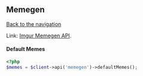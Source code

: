 ## Memegen
[Back to the navigation](index.md)

Link: [Imgur Memegen API](https://api.imgur.com/endpoints/memegen).

#### Default Memes

```php
<?php
$memes = $client->api('memegen')->defaultMemes();
```
